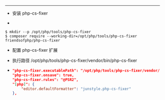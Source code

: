 ---

- 安装 php-cs-fixer

- 

  ```
  $ mkdir --p /opt/php/tools/php-cs-fixer
  $ composer require --working-dir=/opt/php/tools/php-cs-fixer friendsofphp/php-cs-fixer
  ```

-  配置 php-cs-fixer 扩展

  - 执行路径 /opt/php/tools/php-cs-fixer/vendor/bin/php-cs-fixer

  - ```json
    "php-cs-fixer.executablePath": "/opt/php/tools/php-cs-fixer/vendor/bin/php-cs-fixer",
    "php-cs-fixer.onsave": true,
    "php-cs-fixer.rules": "@PSR2",
    "[php]": {
        "editor.defaultFormatter": "junstyle.php-cs-fixer"
    },
    ```